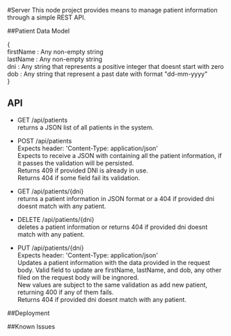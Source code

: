 #Server
This node project provides means to manage patient information through a simple REST API.  

##Patient Data Model  

{  
  firstName : Any non-empty string  
  lastName : Any non-empty string  
  dni : Any string that represents a positive integer that doesnt start with zero  
  dob : Any string that represent a past date with format "dd-mm-yyyy"  
}  

## API

* GET /api/patients  
  returns a JSON list of all patients in the system.

* POST /api/patients  
  Expects header: 'Content-Type: application/json'  
  Expects to receive a JSON with containing all the patient information, if it passes the validation will be persisted.  
  Returns 409 if provided DNI is already in use.  
  Returns 404 if some field fail its validation.  

* GET /api/patients/{dni}  
  returns a patient information in JSON format or a 404 if provided dni doesnt match with any patient.  

* DELETE /api/patients/{dni}  
  deletes a patient information or returns 404 if provided dni doesnt match with any patient.  

* PUT /api/patients/{dni}  
  Expects header: 'Content-Type: application/json'  
  Updates a patient information with the data provided in the request body. Valid field to update are firstName, lastName, and dob, any other filed on the request body will be ingnored.  
  New values are subject to the same validation as add new patient, returning 400 if any of them fails.  
  Returns 404 if provided dni doesnt match with any patient.  


##Deployment  


##Known Issues


